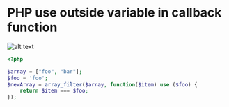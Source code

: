 # PHP use outside variable in callback function

![alt text](/img/php.png "Logo Title Text 1")

```php
<?php

$array = ["foo", "bar"];
$foo = 'foo';
$newArray = array_filter($array, function($item) use ($foo) {
    return $item === $foo;
});

```